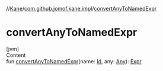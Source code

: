 //[Kane](../index.md)/[com.github.jomof.kane.impl](index.md)/[convertAnyToNamedExpr](convert-any-to-named-expr.md)



# convertAnyToNamedExpr  
[jvm]  
Content  
fun [convertAnyToNamedExpr](convert-any-to-named-expr.md)(name: [Id](index.md#%5Bcom.github.jomof.kane.impl%2FId%2F%2F%2FPointingToDeclaration%2F%5D%2FClasslikes%2F-723507148), any: [Any](https://kotlinlang.org/api/latest/jvm/stdlib/kotlin/-any/index.html)): [Expr](../com.github.jomof.kane/-expr/index.md)  



